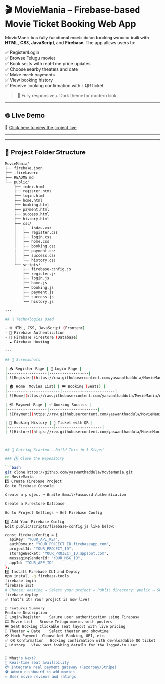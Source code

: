 # 🎬 MovieMania – Firebase-based Movie Ticket Booking Web App

MovieMania is a fully functional movie ticket booking website built with **HTML**, **CSS**, **JavaScript**, and **Firebase**. The app allows users to:

✅ Register/Login  
✅ Browse Telugu movies  
✅ Book seats with real-time price updates  
✅ Choose nearby theaters and date  
✅ Make mock payments  
✅ View booking history  
✅ Receive booking confirmation with a QR ticket

> 📱 Fully responsive + Dark theme for modern look

---

## 🌐 Live Demo

🚀 [Click here to view the project live](https://movie-ticket-f4cc1.web.app/)

---

---

## 📁 Project Folder Structure

```bash
MovieMania/
├── firebase.json
├── .firebaserc
├── README.md
└── public/
    ├── index.html
    ├── register.html
    ├── login.html
    ├── home.html
    ├── booking.html
    ├── payment.html
    ├── success.html
    ├── history.html
    ├── css/
    │   ├── index.css
    │   ├── register.css
    │   ├── login.css
    │   ├── home.css
    │   ├── booking.css
    │   ├── payment.css
    │   ├── success.css
    │   └── history.css
    └── scripts/
        ├── firebase-config.js
        ├── register.js
        ├── login.js
        ├── home.js
        ├── booking.js
        ├── payment.js
        ├── success.js
        └── history.js

---

## 🧰 Technologies Used

- 🌐 HTML, CSS, JavaScript (Frontend)
- 🔐 Firebase Authentication
- 🧠 Firebase Firestore (Database)
- ☁️ Firebase Hosting

---

## 📸 Screenshots

| 📥 Register Page | 🔐 Login Page |
|------------------|------------------|
| ![Register](https://raw.githubusercontent.com/yaswanthaddula/MovieMania/main/register.png) | ![Login](https://raw.githubusercontent.com/yaswanthaddula/MovieMania/main/login.png) |

| 🏠 Home (Movies List) | 🎟️ Booking (Seats) |
|------------------------|------------------------|
| ![Home](https://raw.githubusercontent.com/yaswanthaddula/MovieMania/main/home.png) | ![Booking](https://raw.githubusercontent.com/yaswanthaddula/MovieMania/main/booking.png) |

| 💳 Payment Page | ✅ Booking Success |
|------------------|----------------------|
| ![Payment](https://raw.githubusercontent.com/yaswanthaddula/MovieMania/main/payment.png) | ![Success](https://raw.githubusercontent.com/yaswanthaddula/MovieMania/main/success.png) |

| 📜 Booking History | 🎫 Ticket with QR |
|---------------------|---------------------|
| ![History](https://raw.githubusercontent.com/yaswanthaddula/MovieMania/main/history.png) | ![Ticket](https://raw.githubusercontent.com/yaswanthaddula/MovieMania/main/ticket.png) |

---

## 🚀 Getting Started – Build This in 5 Steps!

### 1️⃣ Clone the Repository

```bash
git clone https://github.com/yaswanthaddula/MovieMania.git
cd MovieMania
2️⃣ Create Firebase Project
Go to Firebase Console

Create a project → Enable Email/Password Authentication

Create a Firestore Database

Go to Project Settings → Get Firebase Config

3️⃣ Add Your Firebase Config
Edit public/scripts/firebase-config.js like below:

const firebaseConfig = {
  apiKey: "YOUR_API_KEY",
  authDomain: "YOUR_PROJECT_ID.firebaseapp.com",
  projectId: "YOUR_PROJECT_ID",
  storageBucket: "YOUR_PROJECT_ID.appspot.com",
  messagingSenderId: "YOUR_MSG_ID",
  appId: "YOUR_APP_ID"
};
4️⃣ Install Firebase CLI and Deploy
npm install -g firebase-tools
firebase login
firebase init
# Choose: Hosting → Select your project → Public directory: public → SPA: Yes
firebase deploy
✅ That’s it! Your project is now live!

🔧 Features Summary
Feature	Description
🔐 Login/Register	Secure user authentication using Firebase
🎞️ Movie List	Browse Telugu movies with posters
🎟️ Seat Booking	Clickable seat layout with live pricing
🏨 Theater & Date	Select theater and showtime
💳 Mock Payment	Choose Net Banking, UPI, etc.
✅ QR Confirmation	Booking confirmation with downloadable QR ticket
📜 History	View past booking details for the logged-in user


🧠 What's Next?
🔄 Real-time seat availability
💳 Integrate real payment gateway (Razorpay/Stripe)
🛠️ Admin dashboard to add movies
⭐ User movie reviews and ratings
